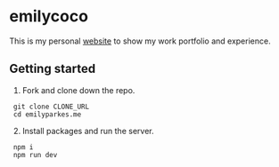 # emilycoco
This is my personal [website](https://emilyparkes.me/) to show my work portfolio and experience.  
<!-- It includes links to my github, linkedIn and a request to email me. -->

## Getting started
1. Fork and clone down the repo.

```shell
 git clone CLONE_URL
 cd emilyparkes.me
  ```
  2. Install packages and run the server.

```shell
 npm i
 npm run dev
  ```
